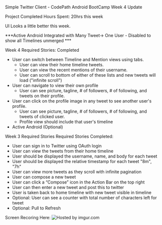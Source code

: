 
Simple Twitter Client - CodePath Android BootCamp Week 4 Update

Project Completed
Hours Spent: 20hrs this week

UI Looks a little better this week.

***Active Android Integrated with Many Tweet-> One User - Disabled to show all Timelines unmerged ***

Week 4 Required Stories: Completed

 - User can switch between Timeline and Mention views using tabs.
    - User can view their home timeline tweets.
    - User can view the recent mentions of their username.
    - User can scroll to bottom of either of these lists and new tweets will load ("infinite scroll")
 - User can navigate to view their own profile
    - User can see picture, tagline, # of followers, # of following, and tweets on their profile.
 - User can click on the profile image in any tweet to see another user's profile.
    - User can see picture, tagline, # of followers, # of following, and tweets of clicked user.
    - Profile view should include that user's timeline
 - Active Android (Optional)

Week 3 Required Stories
Required Stories Completed:
 - User can sign in to Twitter using OAuth login
 - User can view the tweets from their home timeline
 - User should be displayed the username, name, and body for each tweet
 - User should be displayed the relative timestamp for each tweet "8m", "7h"
 - User can view more tweets as they scroll with infinite pagination
 - User can compose a new tweet
 - User can click a “Compose” icon in the Action Bar on the top right
 - User can then enter a new tweet and post this to twitter
 - User is taken back to home timeline with new tweet visible in timeline
 - Optional: User can see a counter with total number of characters left for tweet
 - Optional: Pull to Refresh



Screen Recoring Here:
<img src="http://i.imgur.com/JIvqJyy.gif" title="Hosted by imgur.com" />
